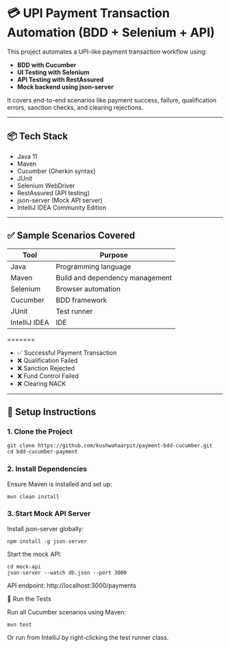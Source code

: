 # 💳 UPI Payment Transaction Automation (BDD + Selenium + API)

This project automates a UPI-like payment transaction workflow using:
- **BDD with Cucumber**
- **UI Testing with Selenium**
- **API Testing with RestAssured**
- **Mock backend using json-server**

It covers end-to-end scenarios like payment success, failure, qualification errors, sanction checks, and clearing rejections.

---

## 📦 Tech Stack

- Java 11
- Maven
- Cucumber (Gherkin syntax)
- JUnit
- Selenium WebDriver
- RestAssured (API testing)
- json-server (Mock API server)
- IntelliJ IDEA Community Edition

---

## ✅ Sample Scenarios Covered


| Tool            | Purpose                              |
|-----------------|--------------------------------------|
| Java            | Programming language                 |
| Maven           | Build and dependency management      |
| Selenium        | Browser automation                   |
| Cucumber        | BDD framework                        |
| JUnit           | Test runner                          |
| IntelliJ IDEA   | IDE                                  |
=======
- ✅ Successful Payment Transaction
- ❌ Qualification Failed
- ❌ Sanction Rejected
- ❌ Fund Control Failed
- ❌ Clearing NACK


---

## 🔌 Setup Instructions

### 1. Clone the Project

```
git clone https://github.com/kushwahaarpit/payment-bdd-cucumber.git
cd bdd-cucumber-payment
```



### 2. Install Dependencies

Ensure Maven is installed and set up:

```
mvn clean install
```

### 3. Start Mock API Server

Install json-server globally:

```
npm install -g json-server
```

Start the mock API:

```
cd mock-api
json-server --watch db.json --port 3000
```

API endpoint: http://localhost:3000/payments

🚀 Run the Tests

Run all Cucumber scenarios using Maven:

```
mvn test
```

Or run from IntelliJ by right-clicking the test runner class.